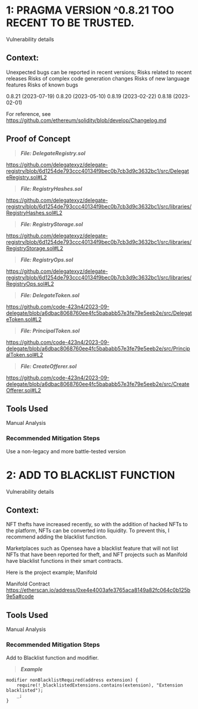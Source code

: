 # 1: PRAGMA VERSION ^0.8.21 TOO RECENT TO BE TRUSTED.

Vulnerability details

## Context:

Unexpected bugs can be reported in recent versions;
Risks related to recent releases
Risks of complex code generation changes
Risks of new language features
Risks of known bugs

0.8.21 (2023-07-19)
0.8.20 (2023-05-10)
0.8.19 (2023-02-22)
0.8.18 (2023-02-01)

For reference, see https://github.com/ethereum/solidity/blob/develop/Changelog.md  

## Proof of Concept

 > ***File: DelegateRegistry.sol***

https://github.com/delegatexyz/delegate-registry/blob/6d1254de793ccc40134f9bec0b7cb3d9c3632bc1/src/DelegateRegistry.sol#L2


 > ***File: RegistryHashes.sol***

https://github.com/delegatexyz/delegate-registry/blob/6d1254de793ccc40134f9bec0b7cb3d9c3632bc1/src/libraries/RegistryHashes.sol#L2


 > ***File: RegistryStorage.sol***

https://github.com/delegatexyz/delegate-registry/blob/6d1254de793ccc40134f9bec0b7cb3d9c3632bc1/src/libraries/RegistryStorage.sol#L2


 > ***File: RegistryOps.sol***

https://github.com/delegatexyz/delegate-registry/blob/6d1254de793ccc40134f9bec0b7cb3d9c3632bc1/src/libraries/RegistryOps.sol#L2


> ***File: DelegateToken.sol***

https://github.com/code-423n4/2023-09-delegate/blob/a6dbac8068760ee4fc5bababb57e3fe79e5eeb2e/src/DelegateToken.sol#L2

> ***File: PrincipalToken.sol***

https://github.com/code-423n4/2023-09-delegate/blob/a6dbac8068760ee4fc5bababb57e3fe79e5eeb2e/src/PrincipalToken.sol#L2

> ***File: CreateOfferer.sol***

https://github.com/code-423n4/2023-09-delegate/blob/a6dbac8068760ee4fc5bababb57e3fe79e5eeb2e/src/CreateOfferer.sol#L2

## Tools Used

Manual Analysis

### Recommended Mitigation Steps

Use a non-legacy and more battle-tested version


# 2: ADD TO BLACKLIST FUNCTION

Vulnerability details

## Context:

NFT thefts have increased recently, so with the addition of hacked NFTs to the platform, NFTs can be converted into liquidity. To prevent this, I recommend adding the blacklist function.

Marketplaces such as Opensea have a blacklist feature that will not list NFTs that have been reported for theft, and NFT projects such as Manifold have blacklist functions in their smart contracts.

Here is the project example; Manifold

Manifold Contract
https://etherscan.io/address/0xe4e4003afe3765aca8149a82fc064c0b125b9e5a#code
	
## Tools Used

Manual Analysis

### Recommended Mitigation Steps

Add to Blacklist function and modifier.

> ***Example***

    modifier nonBlacklistRequired(address extension) {
        require(!_blacklistedExtensions.contains(extension), "Extension blacklisted");
        _;
    }

